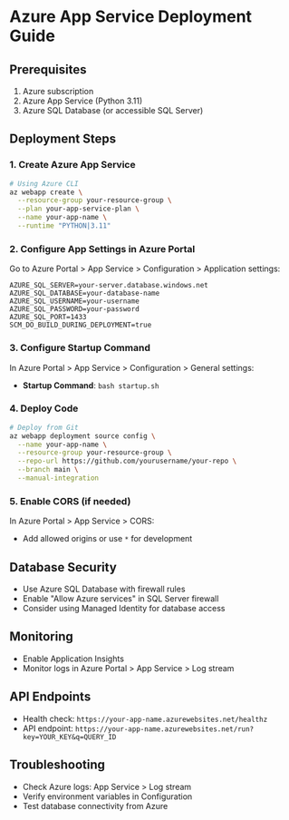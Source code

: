 # Azure App Service Deployment Guide

## Prerequisites
1. Azure subscription
2. Azure App Service (Python 3.11)
3. Azure SQL Database (or accessible SQL Server)

## Deployment Steps

### 1. Create Azure App Service
```bash
# Using Azure CLI
az webapp create \
  --resource-group your-resource-group \
  --plan your-app-service-plan \
  --name your-app-name \
  --runtime "PYTHON|3.11"
```

### 2. Configure App Settings in Azure Portal
Go to Azure Portal > App Service > Configuration > Application settings:

```
AZURE_SQL_SERVER=your-server.database.windows.net
AZURE_SQL_DATABASE=your-database-name
AZURE_SQL_USERNAME=your-username
AZURE_SQL_PASSWORD=your-password
AZURE_SQL_PORT=1433
SCM_DO_BUILD_DURING_DEPLOYMENT=true
```

### 3. Configure Startup Command
In Azure Portal > App Service > Configuration > General settings:
- **Startup Command**: `bash startup.sh`

### 4. Deploy Code
```bash
# Deploy from Git
az webapp deployment source config \
  --name your-app-name \
  --resource-group your-resource-group \
  --repo-url https://github.com/yourusername/your-repo \
  --branch main \
  --manual-integration
```

### 5. Enable CORS (if needed)
In Azure Portal > App Service > CORS:
- Add allowed origins or use `*` for development

## Database Security
- Use Azure SQL Database with firewall rules
- Enable "Allow Azure services" in SQL Server firewall
- Consider using Managed Identity for database access

## Monitoring
- Enable Application Insights
- Monitor logs in Azure Portal > App Service > Log stream

## API Endpoints
- Health check: `https://your-app-name.azurewebsites.net/healthz`
- API endpoint: `https://your-app-name.azurewebsites.net/run?key=YOUR_KEY&q=QUERY_ID`

## Troubleshooting
- Check Azure logs: App Service > Log stream
- Verify environment variables in Configuration
- Test database connectivity from Azure
